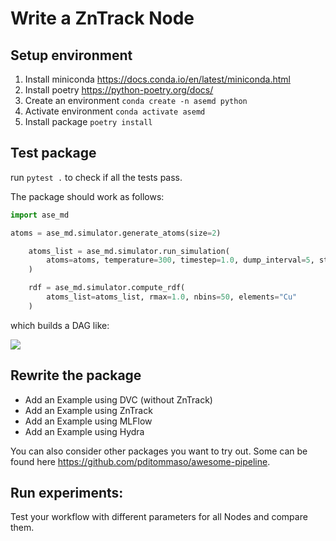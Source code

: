 # Write a ZnTrack Node

## Setup environment
1. Install miniconda https://docs.conda.io/en/latest/miniconda.html
2. Install poetry https://python-poetry.org/docs/
3. Create an environment `conda create -n asemd python`
4. Activate environment `conda activate asemd`
5. Install package `poetry install`

## Test package
run `pytest .` to check if all the tests pass.

The package should work as follows:

```python
import ase_md

atoms = ase_md.simulator.generate_atoms(size=2)

    atoms_list = ase_md.simulator.run_simulation(
        atoms=atoms, temperature=300, timestep=1.0, dump_interval=5, steps=20
    )

    rdf = ase_md.simulator.compute_rdf(
        atoms_list=atoms_list, rmax=1.0, nbins=50, elements="Cu"
    )
```

which builds a DAG like:

[![](https://mermaid.ink/img/pako:eNpNj7EOwjAMRH8l8twOwJYBCRFg6lKYIAxW40KlJqlSRwhV_XdCSyU82ffOtm6AyhsCCXXrX9UTA4uL0k78yiW4umk4EYsde9truIs8305gnUAZnSjUv7pJ6t7bLjKJUh0TggwsBYuNSX-G73EN_CRLGmRqDdUYW9ag3ZissTPIdDAN-wCSQ6QMMLI_v121zLNHNfgIaEHW2PZJpWmnmPNMsTLo0F29XzzjBz3ATgs?type=png)](https://mermaid.live/edit#pako:eNpNj7EOwjAMRH8l8twOwJYBCRFg6lKYIAxW40KlJqlSRwhV_XdCSyU82ffOtm6AyhsCCXXrX9UTA4uL0k78yiW4umk4EYsde9truIs8305gnUAZnSjUv7pJ6t7bLjKJUh0TggwsBYuNSX-G73EN_CRLGmRqDdUYW9ag3ZissTPIdDAN-wCSQ6QMMLI_v121zLNHNfgIaEHW2PZJpWmnmPNMsTLo0F29XzzjBz3ATgs)

## Rewrite the package
- Add an Example using DVC (without ZnTrack)
- Add an Example using ZnTrack
- Add an Example using MLFlow
- Add an Example using Hydra

You can also consider other packages you want to try out.
Some can be found here https://github.com/pditommaso/awesome-pipeline.

## Run experiments:
Test your workflow with different parameters for all Nodes and compare them.
